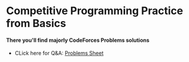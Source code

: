 # Competitive Programming Practice from Basics

#### There you'll find majorly CodeForces Problems solutions

- CLick here for Q&A: <a href="https://docs.google.com/spreadsheets/d/1M1eR2t133svW6AMOIuGa2RPCk0z8f1itHbxuugpTKQo/edit?usp=sharing" target="_blank" >Problems Sheet </a>
